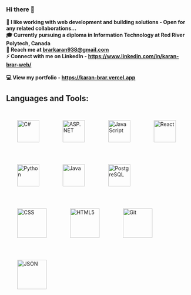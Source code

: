 ### Hi there 👋
<!-- <img src="https://c.tenor.com/NOYF3f82b_gAAAAC/programmer.gif" /> -->
  <b>👾 I like working with web development and building solutions - Open for any related collaborations...</b>
<br>
 <b>🎓 Currently pursuing a diploma in Information Technology at Red River Polytech, Canada</b>
<br>
  <b>📨 Reach me at brarkaran938@gmail.com</b>
<br>
  <b>⚡ Connect with me on LinkedIn - https://www.linkedin.com/in/karan-brar-web/</b>
<br>
<br>
  <b>💻 View my portfolio - https://karan-brar.vercel.app</b>
<br>

## Languages and Tools:
<p>
<img src="https://github.com/yurijserrano/Github-Profile-Readme-Logos/blob/master/programming%20languages/c%23.svg" alt="C#" height="60" style="vertical-align:top; margin:30px">
<img src="https://upload.wikimedia.org/wikipedia/commons/0/0e/Microsoft_.NET_logo.png?20200524033331" alt="ASP.NET" height="60" style="vertical-align:top; margin:30px">
<img src="https://github.com/yurijserrano/Github-Profile-Readme-Logos/blob/master/programming%20languages/javascript.svg" alt="JavaScript" height="60" style="vertical-align:top; margin:30px">
<img src="https://github.com/yurijserrano/Github-Profile-Readme-Logos/blob/master/frameworks/react.svg" alt="React" height="60" style="vertical-align:top; margin:30px">
<img src="https://github.com/yurijserrano/Github-Profile-Readme-Logos/blob/master/programming%20languages/python.svg" alt="Python" height="60" style="vertical-align:top; margin:30px">
<img src="https://github.com/yurijserrano/Github-Profile-Readme-Logos/blob/master/programming%20languages/java.svg" alt="Java" height="60" style="vertical-align:top; margin:30px">
<img src="https://github.com/yurijserrano/Github-Profile-Readme-Logos/blob/master/databases/postgresql.svg" alt="PostgreSQL" height="60" style="vertical-align:top; margin:30px">
<img src="https://github.com/yurijserrano/Github-Profile-Readme-Logos/blob/master/others/css.svg" alt="CSS" height="80" style="vertical-align:top; margin:30px">
<img src="https://github.com/yurijserrano/Github-Profile-Readme-Logos/blob/master/others/html.svg" alt="HTML5" height="80" style="vertical-align:top; margin:30px">
<img src="https://github.com/yurijserrano/Github-Profile-Readme-Logos/blob/master/others/git.svg" alt="Git" height="80" style="vertical-align:top; margin:30px">
<img src="https://github.com/yurijserrano/Github-Profile-Readme-Logos/blob/master/others/json.svg" alt="JSON" height="80" style="vertical-align:top; margin:30px"> 
</p>
<!--
**Karan-Brar/Karan-Brar** is a ✨ _special_ ✨ repository because its `README.md` (this file) appears on your GitHub profile.

Here are some ideas to get you started:

- 🔭 I’m currently working on ...
- 🌱 I’m currently learning ...
- 👯 I’m looking to collaborate on ...
- 🤔 I’m looking for help with ...
- 💬 Ask me about ...
- 📫 How to reach me: ...
- 😄 Pronouns: ...
- ⚡ Fun fact: ...
-->
